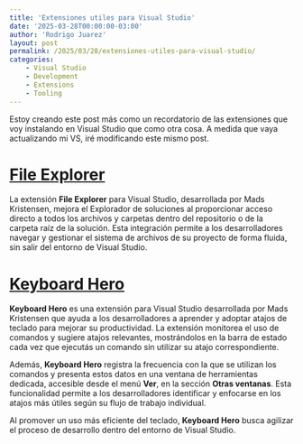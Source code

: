 ```yaml
---
title: 'Extensiones utiles para Visual Studio'
date: '2025-03-28T00:00:00-03:00'
author: 'Rodrigo Juarez'
layout: post
permalink: /2025/03/28/extensiones-utiles-para-visual-studio/
categories:
    - Visual Studio
    - Development
    - Extensions
    - Tooling
---
```


Estoy creando este post más como un recordatorio de las extensiones que voy instalando en Visual Studio que como otra cosa. A medida que vaya actualizando mi VS, iré modificando este mismo post.

# [File Explorer](https://marketplace.visualstudio.com/items?itemName=MadsKristensen.WorkflowBrowser)

La extensión **File Explorer** para Visual Studio, desarrollada por Mads Kristensen, mejora el Explorador de soluciones al proporcionar acceso directo a todos los archivos y carpetas dentro del repositorio o de la carpeta raíz de la solución. Esta integración permite a los desarrolladores navegar y gestionar el sistema de archivos de su proyecto de forma fluida, sin salir del entorno de Visual Studio.

# [Keyboard Hero](https://marketplace.visualstudio.com/items?itemName=MadsKristensen.KeyboardHero)

**Keyboard Hero** es una extensión para Visual Studio desarrollada por Mads Kristensen que ayuda a los desarrolladores a aprender y adoptar atajos de teclado para mejorar su productividad. La extensión monitorea el uso de comandos y sugiere atajos relevantes, mostrándolos en la barra de estado cada vez que ejecutás un comando sin utilizar su atajo correspondiente.

Además, **Keyboard Hero** registra la frecuencia con la que se utilizan los comandos y presenta estos datos en una ventana de herramientas dedicada, accesible desde el menú **Ver**, en la sección **Otras ventanas**. Esta funcionalidad permite a los desarrolladores identificar y enfocarse en los atajos más útiles según su flujo de trabajo individual.

Al promover un uso más eficiente del teclado, **Keyboard Hero** busca agilizar el proceso de desarrollo dentro del entorno de Visual Studio.